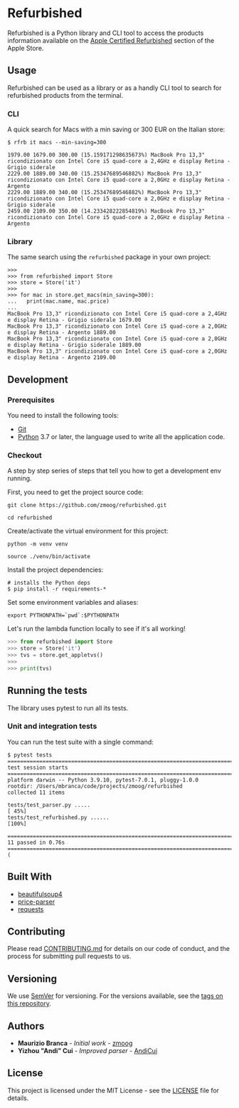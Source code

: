 # Refurbished

Refurbished is a Python library and CLI tool to access the products information available on the [Apple Certified Refurbished](https://www.apple.com/shop/refurbished) section of the Apple Store.

## Usage

Refurbished can be used as a library or as a handly CLI tool to search for refurbished products from the terminal.

### CLI

A quick search for Macs with a min saving or 300 EUR on the Italian store:

```shell
$ rfrb it macs --min-saving=300

1979.00 1679.00 300.00 (15.159171298635673%) MacBook Pro 13,3" ricondizionato con Intel Core i5 quad‐core a 2,4GHz e display Retina - Grigio siderale
2229.00 1889.00 340.00 (15.25347689546882%) MacBook Pro 13,3" ricondizionato con Intel Core i5 quad-core a 2,0GHz e display Retina - Argento
2229.00 1889.00 340.00 (15.25347689546882%) MacBook Pro 13,3" ricondizionato con Intel Core i5 quad‐core a 2,0GHz e display Retina - Grigio siderale
2459.00 2109.00 350.00 (14.233428222854819%) MacBook Pro 13,3" ricondizionato con Intel Core i5 quad-core a 2,0GHz e display Retina - Argento
```

### Library

The same search using the `refurbished` package in your own project:

```shell
>>>
>>> from refurbished import Store
>>> store = Store('it')
>>>
>>> for mac in store.get_macs(min_saving=300):
...   print(mac.name, mac.price)
...
MacBook Pro 13,3" ricondizionato con Intel Core i5 quad‐core a 2,4GHz e display Retina - Grigio siderale 1679.00
MacBook Pro 13,3" ricondizionato con Intel Core i5 quad-core a 2,0GHz e display Retina - Argento 1889.00
MacBook Pro 13,3" ricondizionato con Intel Core i5 quad‐core a 2,0GHz e display Retina - Grigio siderale 1889.00
MacBook Pro 13,3" ricondizionato con Intel Core i5 quad-core a 2,0GHz e display Retina - Argento 2109.00
```

## Development

### Prerequisites

You need to install the following tools:

* [Git](https://git-scm.com)
* [Python](https://www.python.org) 3.7 or later, the language used to write all the application code.

### Checkout

A step by step series of steps that tell you how to get a development env running.

First, you need to get the project source code:

```shell
git clone https://github.com/zmoog/refurbished.git

cd refurbished
```

Create/activate the virtual environment for this project:

```shell
python -m venv venv

source ./venv/bin/activate
```

Install the project dependencies:

```shell
# installs the Python deps
$ pip install -r requirements-*
```

Set some environment variables and aliases:

```shell
export PYTHONPATH=`pwd`:$PYTHONPATH 
```

Let's run the lambda function locally to see if it's all working!

```python
>>> from refurbished import Store
>>> store = Store('it')
>>> tvs = store.get_appletvs()
>>> 
>>> print(tvs)

```

## Running the tests

The library uses pytest to run all its tests.

### Unit and integration tests

You can run the test suite with a single command:

```shell
$ pytest tests
======================================================================================================= test session starts ========================================================================================================
platform darwin -- Python 3.9.10, pytest-7.0.1, pluggy-1.0.0
rootdir: /Users/mbranca/code/projects/zmoog/refurbished
collected 11 items

tests/test_parser.py .....                                                                                                                                                                                                   [ 45%]
tests/test_refurbished.py ......                                                                                                                                                                                             [100%]

======================================================================================================== 11 passed in 0.76s ========================================================================================================
(
```

## Built With

* [beautifulsoup4](https://www.crummy.com/software/BeautifulSoup/)
* [price-parser](https://github.com/scrapinghub/price-parser)
* [requests](https://requests.readthedocs.io/en/master/)

## Contributing

Please read [CONTRIBUTING.md](https://gist.github.com/zmoog/76aef48ad9d9faa096c41c7b16f2fc7c) for details on our code of conduct, and the process for submitting pull requests to us.

## Versioning

We use [SemVer](http://semver.org/) for versioning. For the versions available, see the [tags on this repository](https://github.com/your/project/tags). 

## Authors

* **Maurizio Branca** - *Initial work* - [zmoog](https://github.com/zmoog)
* **Yizhou "Andi" Cui** - *Improved parser* - [AndiCui](https://github.com/AndiCui)

## License

This project is licensed under the MIT License - see the [LICENSE](LICENSE) file for details.
